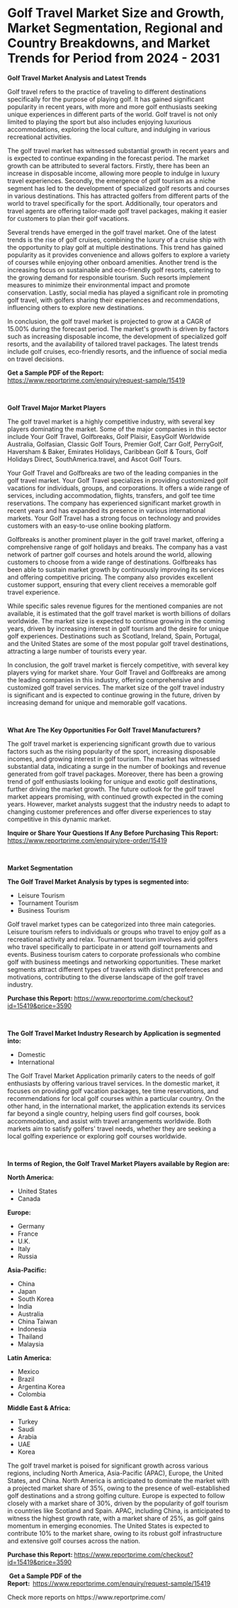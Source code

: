 <p><h1>Golf Travel Market Size and Growth, Market Segmentation, Regional and Country Breakdowns, and Market Trends for Period from 2024 -  2031</h1></p><p><strong>Golf Travel Market Analysis and Latest Trends</strong></p>
<p><p>Golf travel refers to the practice of traveling to different destinations specifically for the purpose of playing golf. It has gained significant popularity in recent years, with more and more golf enthusiasts seeking unique experiences in different parts of the world. Golf travel is not only limited to playing the sport but also includes enjoying luxurious accommodations, exploring the local culture, and indulging in various recreational activities.</p><p>The golf travel market has witnessed substantial growth in recent years and is expected to continue expanding in the forecast period. The market growth can be attributed to several factors. Firstly, there has been an increase in disposable income, allowing more people to indulge in luxury travel experiences. Secondly, the emergence of golf tourism as a niche segment has led to the development of specialized golf resorts and courses in various destinations. This has attracted golfers from different parts of the world to travel specifically for the sport. Additionally, tour operators and travel agents are offering tailor-made golf travel packages, making it easier for customers to plan their golf vacations.</p><p>Several trends have emerged in the golf travel market. One of the latest trends is the rise of golf cruises, combining the luxury of a cruise ship with the opportunity to play golf at multiple destinations. This trend has gained popularity as it provides convenience and allows golfers to explore a variety of courses while enjoying other onboard amenities. Another trend is the increasing focus on sustainable and eco-friendly golf resorts, catering to the growing demand for responsible tourism. Such resorts implement measures to minimize their environmental impact and promote conservation. Lastly, social media has played a significant role in promoting golf travel, with golfers sharing their experiences and recommendations, influencing others to explore new destinations.</p><p>In conclusion, the golf travel market is projected to grow at a CAGR of 15.00% during the forecast period. The market's growth is driven by factors such as increasing disposable income, the development of specialized golf resorts, and the availability of tailored travel packages. The latest trends include golf cruises, eco-friendly resorts, and the influence of social media on travel decisions.</p></p>
<p><strong>Get a Sample PDF of the Report:&nbsp;</strong> <a href="https://www.reportprime.com/enquiry/request-sample/15419">https://www.reportprime.com/enquiry/request-sample/15419</a></p>
<p>&nbsp;</p>
<p><strong>Golf Travel Major Market Players</strong></p>
<p><p>The golf travel market is a highly competitive industry, with several key players dominating the market. Some of the major companies in this sector include Your Golf Travel, Golfbreaks, Golf Plaisir, EasyGolf Worldwide Australia, Golfasian, Classic Golf Tours, Premier Golf, Carr Golf, PerryGolf, Haversham & Baker, Emirates Holidays, Caribbean Golf & Tours, Golf Holidays Direct, SouthAmerica.travel, and Ascot Golf Tours.</p><p>Your Golf Travel and Golfbreaks are two of the leading companies in the golf travel market. Your Golf Travel specializes in providing customized golf vacations for individuals, groups, and corporations. It offers a wide range of services, including accommodation, flights, transfers, and golf tee time reservations. The company has experienced significant market growth in recent years and has expanded its presence in various international markets. Your Golf Travel has a strong focus on technology and provides customers with an easy-to-use online booking platform.</p><p>Golfbreaks is another prominent player in the golf travel market, offering a comprehensive range of golf holidays and breaks. The company has a vast network of partner golf courses and hotels around the world, allowing customers to choose from a wide range of destinations. Golfbreaks has been able to sustain market growth by continuously improving its services and offering competitive pricing. The company also provides excellent customer support, ensuring that every client receives a memorable golf travel experience.</p><p>While specific sales revenue figures for the mentioned companies are not available, it is estimated that the golf travel market is worth billions of dollars worldwide. The market size is expected to continue growing in the coming years, driven by increasing interest in golf tourism and the desire for unique golf experiences. Destinations such as Scotland, Ireland, Spain, Portugal, and the United States are some of the most popular golf travel destinations, attracting a large number of tourists every year.</p><p>In conclusion, the golf travel market is fiercely competitive, with several key players vying for market share. Your Golf Travel and Golfbreaks are among the leading companies in this industry, offering comprehensive and customized golf travel services. The market size of the golf travel industry is significant and is expected to continue growing in the future, driven by increasing demand for unique and memorable golf vacations.</p></p>
<p>&nbsp;</p>
<p><strong>What Are The Key Opportunities For Golf Travel Manufacturers?</strong></p>
<p><p>The golf travel market is experiencing significant growth due to various factors such as the rising popularity of the sport, increasing disposable incomes, and growing interest in golf tourism. The market has witnessed substantial data, indicating a surge in the number of bookings and revenue generated from golf travel packages. Moreover, there has been a growing trend of golf enthusiasts looking for unique and exotic golf destinations, further driving the market growth. The future outlook for the golf travel market appears promising, with continued growth expected in the coming years. However, market analysts suggest that the industry needs to adapt to changing customer preferences and offer diverse experiences to stay competitive in this dynamic market.</p></p>
<p><strong>Inquire or Share Your Questions If Any Before Purchasing This Report:</strong> <a href="https://www.reportprime.com/enquiry/pre-order/15419">https://www.reportprime.com/enquiry/pre-order/15419</a></p>
<p>&nbsp;</p>
<p><strong>Market Segmentation</strong></p>
<p><strong>The Golf Travel Market Analysis by types is segmented into:</strong></p>
<p><ul><li>Leisure Tourism</li><li>Tournament Tourism</li><li>Business Tourism</li></ul></p>
<p><p>Golf travel market types can be categorized into three main categories. Leisure tourism refers to individuals or groups who travel to enjoy golf as a recreational activity and relax. Tournament tourism involves avid golfers who travel specifically to participate in or attend golf tournaments and events. Business tourism caters to corporate professionals who combine golf with business meetings and networking opportunities. These market segments attract different types of travelers with distinct preferences and motivations, contributing to the diverse landscape of the golf travel industry.</p></p>
<p><strong>Purchase this Report:&nbsp;</strong><a href="https://www.reportprime.com/checkout?id=15419&price=3590">https://www.reportprime.com/checkout?id=15419&price=3590</a></p>
<p>&nbsp;</p>
<p><strong>The Golf Travel Market Industry Research by Application is segmented into:</strong></p>
<p><ul><li>Domestic</li><li>International</li></ul></p>
<p><p>The Golf Travel Market Application primarily caters to the needs of golf enthusiasts by offering various travel services. In the domestic market, it focuses on providing golf vacation packages, tee time reservations, and recommendations for local golf courses within a particular country. On the other hand, in the international market, the application extends its services far beyond a single country, helping users find golf courses, book accommodation, and assist with travel arrangements worldwide. Both markets aim to satisfy golfers' travel needs, whether they are seeking a local golfing experience or exploring golf courses worldwide.</p></p>
<p>&nbsp;</p>
<p><strong>In terms of Region, the Golf Travel Market Players available by Region are:</strong></p>
<p>
    <p> <strong> North America: </strong>
        <ul>
            <li>United States</li>
            <li>Canada</li>
        </ul>
        </p> 
    <p> <strong> Europe: </strong>
        <ul>
            <li>Germany</li>
            <li>France</li>
            <li>U.K.</li>
            <li>Italy</li>
            <li>Russia</li>
        </ul>
        </p> 
    <p> <strong> Asia-Pacific: </strong>
        <ul>
            <li>China</li>
            <li>Japan</li>
            <li>South Korea</li>
            <li>India</li>
            <li>Australia</li>
            <li>China Taiwan</li>
            <li>Indonesia</li>
            <li>Thailand</li>
            <li>Malaysia</li>
        </ul>
        </p> 
    <p> <strong> Latin America: </strong>
        <ul>
            <li>Mexico</li>
            <li>Brazil</li>
            <li>Argentina Korea</li>
            <li>Colombia</li>
        </ul>
        </p> 
    <p> <strong> Middle East & Africa: </strong>
        <ul>
            <li>Turkey</li>
            <li>Saudi</li>
            <li>Arabia</li>
            <li>UAE</li>
            <li>Korea</li>
        </ul>
    </p>
    </p>
<p><p>The golf travel market is poised for significant growth across various regions, including North America, Asia-Pacific (APAC), Europe, the United States, and China. North America is anticipated to dominate the market with a projected market share of 35%, owing to the presence of well-established golf destinations and a strong golfing culture. Europe is expected to follow closely with a market share of 30%, driven by the popularity of golf tourism in countries like Scotland and Spain. APAC, including China, is anticipated to witness the highest growth rate, with a market share of 25%, as golf gains momentum in emerging economies. The United States is expected to contribute 10% to the market share, owing to its robust golf infrastructure and extensive golf courses across the nation.</p></p>
<p><strong>Purchase this Report: </strong><a href="https://www.reportprime.com/checkout?id=15419&price=3590">https://www.reportprime.com/checkout?id=15419&price=3590</a></p>
<p>&nbsp;<strong>Get a Sample PDF of the Report:&nbsp;&nbsp;</strong><a href="https://www.reportprime.com/enquiry/request-sample/15419">https://www.reportprime.com/enquiry/request-sample/15419</a></p>
<p><strong></strong></p>
<p>Check more reports on https://www.reportprime.com/</p>